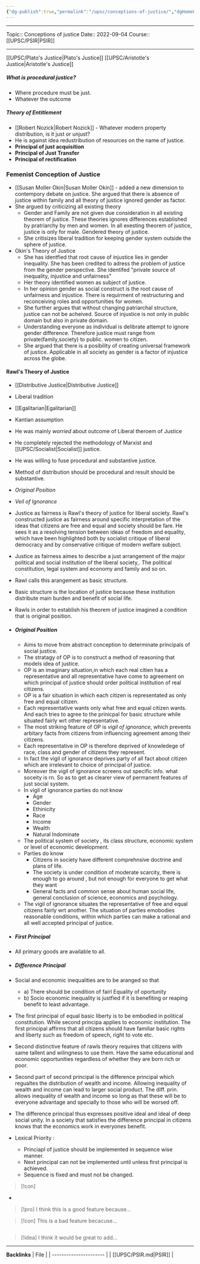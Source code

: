 ```yaml
---
{"dg-publish":true,"permalink":"/upsc/conceptions-of-justice/","dgHomeLink":true,"dgPassFrontmatter":false}
---
```


----
Topic:: Conceptions of justice
Date:: 2022-09-04
Course:: [[UPSC/PSIR|PSIR]] 

----
[[UPSC/Plato's Justice|Plato's Justice]]
[[UPSC/Aristotle's Justice|Aristotle's Justice]]


##### What is procedural justice? 
- Where procedure must be just. 
- Whatever the outcome

##### Theory of Entitlement 
- [[Robert Nozick|Robert Nozick]] - Whatever modern property distribution, is it just or unjust? 
- He is against idea redustribution of resources on the name of justice. 
- **Principal of just acquisition** 
- **Principal of Just Transfer**
- **Principal of rectification**


### Femenist Conception of Justice
- [[Susan Moller Okin|Susan Moller Okin]] - added a new dimension to contempory debate on justice. She argued that there is absence of justice within family and all theory of justice ignored gender as factor. 
- She argued by criticizing  all existing theory
	- Gender and Family are not given due consideration in all existing theorem of justice. These theories ignores differences established by pratriarchy by men and women. In all exesting theorem of justice, justice is only for male. Gendered theory of justice. 
	- She critisizes liberal tradition for keeping gender system outside the sphere of justice. 
- Okin's Theory of Justice 
	- She has identfied that root cause of injustice lies in gender inequality. She has been credited to adress the problem of justice from the gender perspective. She identifed "private source of inequality, injustice and unfairness"
	- Her theory identified women as subject of justice. 
	- In her opinion gender as social construct is the root cause of unfairness and injustice. There is requirment of restructuring and reconceiving roles and opportunities for women. 
	- She further argues that without changing patriarchal structure, justice can not be acheived. Source of injustice is not only in public domain but also in private domain. 
	- Understanding everyone as individual is delibrate attempt to ignore gender difference. Therefore justice must range from private(family,society) to public. women to citizen. 
	- She argued that there is a posibility of creating universal framework of justice. Applicable in all society as gender is a factor of injustice across the globe. 

#### Rawl's Theory of Justice
- [[Distributive Justice|Distributive Justice]]
- Liberal tradition 
- [[Egalitarian|Egalitarian]] 
- Kantian assumption 
- He was mainly *worried* about outcome of Liberal theroem of Justice
- He completely rejected the methodology of Marxist and [[UPSC/Socialist|Socialist]] justice. 
- He was willing to fuse procedural and substantive justice. 
- Method of distribution should be procedural and result should be substantive. 
- *Original Position*
- *Veil of Ignorance* 
- Justice as fairness is Rawl's theory of justice for liberal society. Rawl's constructed justice as fairness around specific interpretation of the ideas that citizens are free and equal and society should be fare. He sees it as a resolving tension between ideas of freedom and equality, which have been highlighted both by socialist critique of liberal democracy and by conservative critique of modern welfare subject. 
- Justice as fairness aimes to describe a just arrangement of the major political and social institution of the liberal society,. The political constitution, legal system and economy and family and so on. 
- Rawl calls this arangement as basic structure. 
- Basic structure is the location of justice because these institution distribute main burden and benefit of social life. 
- Rawls in order to establish his theorem of justice imagined a condition that is original position. 
- ##### Original Position
	- Aims to move from abstract conception to determinate principals of social justice. 
	- The stratagy of OP is to construct a method of reasoning that models idea of justice. 
	- OP is an imaginary situation,in which each real citien has a representative and all representative have come to agreement on which principal of justice should order political institution of real citizens. 
	- OP is a fair situation in which each citizen is representated as only free and equal citizen. 
	- Each representative wants only what free and equal citizen wants. And each tries to agree to the prinicpal for basic structure while situated fairly wrt other representative. 
	- The most striking feature of OP is *vigil of ignorance*, which prevents arbitary facts from citizens from influencing agreement among their citizens. 
	- Each representative in OP is therefore deprived of knowledege of race, class and gender of citizens they represent. 
	- In fact the vigil of ignorance deprives party of all fact about citizen which are irrelevant to choice of principal of justice. 
	- Moreover the vigil of ignorance screens out specific info. what soceity is rn. So as to  get as clearer view of permanent features of just social system. 
	- In vigil of ignorance parties do not know 
		- Age 
		- Gender 
		- Ethinicity 
		- Race 
		- Income 
		- Wealth 
		- Natural Indominate 
	- The political system of society , its class structure, economic system or level of economic development. 
	- Parties do know 
		- Citizens in society have different comprehnsive doctrine and plans of life.  
		- The society is under condition of moderate scarcity, there is enough to go around , but not enough for everyone to get what they want 
		- General facts and common sense about human social life, general conclusion of science, economics and psychology. 
	- The vigil of ignorance situates the representative of free and equal citizens fairly wrt another. The situation of parties emobodies reasonable conditions, within which parties can make a rational and all  well accepted principal of justice.  
- ##### First Principal
- All primary goods are available to all. 
- ##### Difference Principal
- Social and economic inequalities are to be aranged so that
	- a) There should be condition of fairl Equality of  oportunity 
	- b) Socio economic inequality is justfied if it is benefiting or reaping benefit to least advantage. 

- The first principal of equal basic liberty is to  be embodied in political constitution. While second principa applies to economic institution. The first principal affirms that all citizens should have familiar basic rights and liberty such as freedom of speech, right to vote etc.
- Second distinctive feature of rawls theory requires that citizens with same tallent and wilingness to use them. Have the same educational and economic opportunities regardless of whether they are born rich or poor. 
- Second part of second principal is the difference principal which regualtes the distribution of wealth and  income. Allowing inequality of wealth and income can lead to larger social product.  The diff. prin. allows inequality of wealth and income so long as that these will be to everyone advantage and specially to those who will be worsed off. 
- The difference principal thus expresses positive ideal and ideal of deep social unity. In a society that satisfies the difference principal in citizens knows that the economics work in everyones benefit. 
- Lexical Priority :
	- Princiapl of justice should be implemented in sequence wise manner. 
	- Next principal can not be implemented until unless first principal is achieved.
	- Sequence is fixed and must not be changed. 

> [!con]
- 

> [!pro]
> I think this is a good feature because...



> [!con]
> This is a bad feature becacuse...
```

```
> [!idea]
> I think it would be great to add...






---

**Backlinks**
| File                   |
| ---------------------- |
| [[UPSC/PSIR.md\|PSIR]] |



